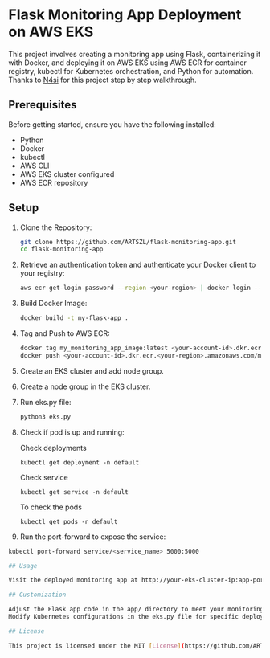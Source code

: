# Flask Monitoring App Deployment on AWS EKS

This project involves creating a monitoring app using Flask, containerizing it with Docker, and deploying it on AWS EKS using AWS ECR for container registry, kubectl for Kubernetes orchestration, and Python for automation.
Thanks to [N4si](https://github.com/N4si) for this project step by step walkthrough.

## Prerequisites

Before getting started, ensure you have the following installed:

- Python
- Docker
- kubectl
- AWS CLI
- AWS EKS cluster configured
- AWS ECR repository

## Setup

1. Clone the Repository:

   ```bash
   git clone https://github.com/ARTSZL/flask-monitoring-app.git
   cd flask-monitoring-app

2. Retrieve an authentication token and authenticate your Docker client to your registry:

   ```bash
   aws ecr get-login-password --region <your-region> | docker login --username AWS --password-stdin <your-account-id>.dkr.ecr.<your-region>.amazonaws.com
   
3. Build Docker Image:

   ```bash
   docker build -t my-flask-app .

4. Tag and Push to AWS ECR:

   ```bash
   docker tag my_monitoring_app_image:latest <your-account-id>.dkr.ecr.<your-region>.amazonaws.com/my_monitoring_app_image:latest
   docker push <your-account-id>.dkr.ecr.<your-region>.amazonaws.com/my_monitoring_app_image:latest

5. Create an EKS cluster and add node group.

6. Create a node group in the EKS cluster.

7. Run eks.py file:

   ```bash
   python3 eks.py

8. Check if pod is up and running:

   Check deployments
   ```
   kubectl get deployment -n default
   ```
   Check service
   ```
   kubectl get service -n default
   ```
   To check the pods
   ```
   kubectl get pods -n default
   ```
   
10. Run the port-forward to expose the service:

   ```bash
   kubectl port-forward service/<service_name> 5000:5000

## Usage

Visit the deployed monitoring app at http://your-eks-cluster-ip:app-port.

## Customization

Adjust the Flask app code in the app/ directory to meet your monitoring requirements.
Modify Kubernetes configurations in the eks.py file for specific deployment needs.

## License

This project is licensed under the MIT [License](https://github.com/ARTSZL/flask-monitoring-app/blob/main/LICENSE).
